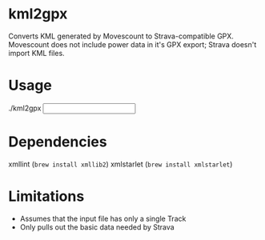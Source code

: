 kml2gpx
=======
Converts KML generated by Movescount to Strava-compatible GPX. Movescount does not include 
power data in it's GPX export; Strava doesn't import KML files.

Usage
=====
./kml2gpx <input> <output>

Dependencies
============
xmllint (`brew install xmllib2`)
xmlstarlet (`brew install xmlstarlet`)

Limitations
===========
- Assumes that the input file has only a single Track
- Only pulls out the basic data needed by Strava
